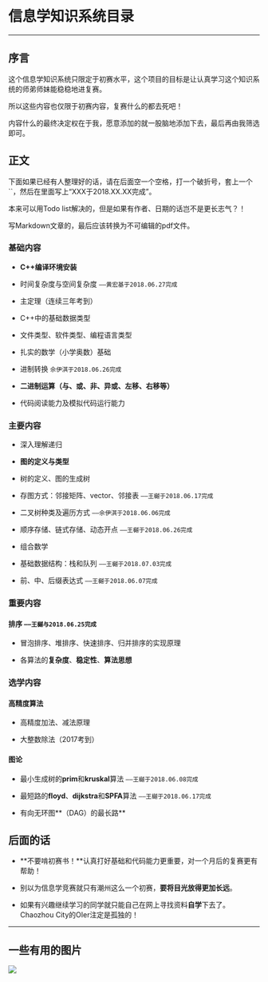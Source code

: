 # 信息学知识系统目录

---

## 序言

这个信息学知识系统只限定于初赛水平，这个项目的目标是让认真学习这个知识系统的师弟师妹能稳稳地进复赛。

所以这些内容也仅限于初赛内容，复赛什么的都去死吧！

内容什么的最终决定权在于我，愿意添加的就一股脑地添加下去，最后再由我筛选即可。

## 正文

下面如果已经有人整理好的话，请在后面空一个空格，打一个破折号，套上一个``，然后在里面写上“XXX于2018.XX.XX完成”。

本来可以用Todo list解决的，但是如果有作者、日期的话岂不是更长志气？！

写Markdown文章的，最后应该转换为不可编辑的pdf文件。

### 基础内容

- **C++编译环境安装**

- 时间复杂度与空间复杂度 `——黄宏基于2018.06.27完成`

- 主定理（连续三年考到）

- C++中的基础数据类型

- 文件类型、软件类型、编程语言类型

- 扎实的数学（小学奥数）基础

- 进制转换 `佘伊淇于2018.06.26完成`

- **二进制运算（与、或、非、异或、左移、右移等）**

- 代码阅读能力及模拟代码运行能力

### 主要内容

- 深入理解递归

- **图的定义与类型**

- 树的定义、图的生成树

- 存图方式：邻接矩阵、vector、邻接表 `——王樾于2018.06.17完成`

- 二叉树种类及遍历方式 `——佘伊淇于2018.06.06完成`

- 顺序存储、链式存储、动态开点 `——王樾于2018.06.26完成`

- 组合数学

- 基础数据结构：栈和队列 `——王樾于2018.07.03完成`

- 前、中、后缀表达式 `——王樾于2018.06.07完成`

### 重要内容

#### 排序 `——王樾与2018.06.25完成`

- 冒泡排序、堆排序、快速排序、归并排序的实现原理

- 各算法的**复杂度**、**稳定性**、**算法思想**

### 选学内容

#### 高精度算法

- 高精度加法、减法原理

- 大整数除法（2017考到）

#### 图论

- 最小生成树的**prim**和**kruskal**算法 `——王樾于2018.06.08完成`

- 最短路的**floyd**、**dijkstra**和**SPFA**算法 `——王樾于2018.06.17完成`

- 有向无环图**（DAG）的最长路**

## 后面的话

- **不要啃初赛书！**认真打好基础和代码能力更重要，对一个月后的复赛更有帮助！

- 别以为信息学竞赛就只有潮州这么一个初赛，**要将目光放得更加长远**。

- 如果有兴趣继续学习的同学就只能自己在网上寻找资料**自学**下去了。Chaozhou City的OIer注定是孤独的！

---

## 一些有用的图片

![][1]

  [1]: https://oierslife.files.wordpress.com/2017/10/acrord32_2017-10-08_21-38-10.png
